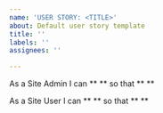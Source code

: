 ```yaml
---
name: 'USER STORY: <TITLE>'
about: Default user story template
title: ''
labels: ''
assignees: ''

---
```


As a Site Admin I can ** ** so that ** **

As a Site User I can ** ** so that ** **

